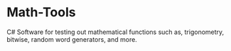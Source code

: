 # Math-Tools
C# Software for testing out mathematical functions such as, trigonometry, bitwise, random word generators, and more.
